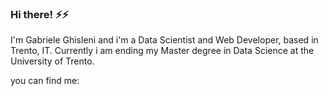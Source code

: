 ### Hi there! ⚡⚡

I'm Gabriele Ghisleni and i'm a Data Scientist and Web Developer, based in Trento, IT.
Currently i am ending my Master degree in Data Science at the University of Trento.

you can find me: 
<ul style="list-style-type: none;">
  <li>  <a href="https://github.com/GabrieleGhisleni">  <i className="fa fa-github fa-lg"></i> </li
</ul


<!--
**GabrieleGhisleni/GabrieleGhisleni** is a ✨ _special_ ✨ repository because its `README.md` (this file) appears on your GitHub profile.

Here are some ideas to get you started:

- 🔭 I’m currently working on ...
- 🌱 I’m currently learning ...
- 👯 I’m looking to collaborate on ...
- 🤔 I’m looking for help with ...
- 💬 Ask me about ...
- 📫 How to reach me: ...
- 😄 Pronouns: ...
- ⚡ Fun fact: ...
-->
